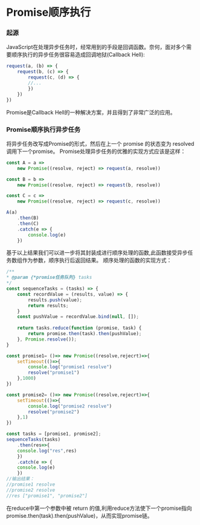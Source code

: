 Promise顺序执行
=============
### 起源
JavaScript在处理异步任务时，经常用到的手段是回调函数。奈何，面对多个需要顺序执行的异步任务很容易造成回调地狱(Callback Hell):

```javascript
request(a, (b) => {
    request(b, (c) => {
        request(c, (d) => {
	    //...
        })
    })
})
```

Promise是Callback Hell的一种解决方案，并且得到了非常广泛的应用。

### Promise顺序执行异步任务
将异步任务改写成Promise的形式，然后在上一个 promise 的状态变为 resolved 调用下一个promise。
Promise处理异步任务的优雅的实现方式应该是这样：
``` javascript
const A = a =>
    new Promise((resolve, reject) => request(a, resolve))

const B = b =>
    new Promise((resolve, reject) => request(b, resolve))

const C = c =>
    new Promise((resolve, reject) => request(c, resolve))

A(a)
    .then(B)
    .then(C)
    .catch(e => {
        console.log(e)
    })
```

基于以上结果我们可以进一步将其封装成进行顺序处理的函数,此函数接受异步任务数组作为参数，顺序执行后返回结果。
顺序处理的函数的实现方式：
``` javascript
/**	
* @param {*promise任务队列} tasks 
*/
const sequenceTasks = (tasks) => {
    const recordValue = (results, value) => {
        results.push(value);
        return results;
    }
    const pushValue = recordValue.bind(null, []);
	
    return tasks.reduce(function (promise, task) {
        return promise.then(task).then(pushValue);
	}, Promise.resolve());
}

const promise1= ()=> new Promise((resolve,rejecrt)=>{
	setTimeout(()=>{
		console.log("promise1 resolve")
		resolve("promise1")
	},1000)
})

const promise2= ()=> new Promise((resolve,rejecrt)=>{
	setTimeout(()=>{
		console.log("promise2 resolve")
		resolve("promise2")
	},1)
})

const tasks = [promise1, promise2];
sequenceTasks(tasks)
    .then(res=>{
	console.log("res",res)
    })
    .catch(e => {
	console.log(e)
    })
//输出结果：
//promise1 resolve
//promise2 resolve
//res ["promise1", "promise2"]
```

在reduce中第一个参数中被 return 的值,利用reduce方法使下一个promise指向promise.then(task).then(pushValue)，从而实现promise链。